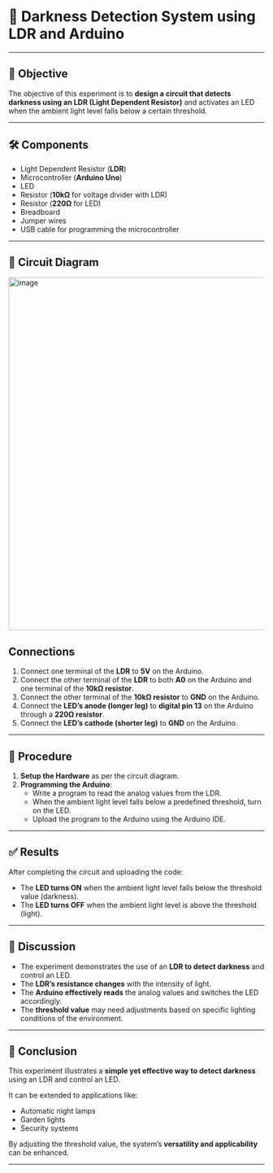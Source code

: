 # 🌙 Darkness Detection System using LDR and Arduino

---

## 🎯 Objective
The objective of this experiment is to **design a circuit that detects darkness using an LDR (Light Dependent Resistor)** and activates an LED when the ambient light level falls below a certain threshold.

---

## 🛠 Components
- Light Dependent Resistor (**LDR**)  
- Microcontroller (**Arduino Uno**)  
- LED  
- Resistor (**10kΩ** for voltage divider with LDR)  
- Resistor (**220Ω** for LED)  
- Breadboard  
- Jumper wires  
- USB cable for programming the microcontroller  

---

## 📐 Circuit Diagram 
<img width="784" height="694" alt="image" src="https://github.com/user-attachments/assets/391e5b4e-38e3-4049-9e57-c511686e12b0" />

## Connections
1. Connect one terminal of the **LDR** to **5V** on the Arduino.  
2. Connect the other terminal of the **LDR** to both **A0** on the Arduino and one terminal of the **10kΩ resistor**.  
3. Connect the other terminal of the **10kΩ resistor** to **GND** on the Arduino.  
4. Connect the **LED’s anode (longer leg)** to **digital pin 13** on the Arduino through a **220Ω resistor**.  
5. Connect the **LED’s cathode (shorter leg)** to **GND** on the Arduino.  

---

## 📝 Procedure
1. **Setup the Hardware** as per the circuit diagram.  
2. **Programming the Arduino**:  
   - Write a program to read the analog values from the LDR.  
   - When the ambient light level falls below a predefined threshold, turn on the LED.  
   - Upload the program to the Arduino using the Arduino IDE.  

---
## ✅ Results
After completing the circuit and uploading the code:

- The **LED turns ON** when the ambient light level falls below the threshold value (darkness).  
- The **LED turns OFF** when the ambient light level is above the threshold (light).  

---

## 💬 Discussion
- The experiment demonstrates the use of an **LDR to detect darkness** and control an LED.  
- The **LDR’s resistance changes** with the intensity of light.  
- The **Arduino effectively reads** the analog values and switches the LED accordingly.  
- The **threshold value** may need adjustments based on specific lighting conditions of the environment.  

---

## 🏁 Conclusion
This experiment illustrates a **simple yet effective way to detect darkness** using an LDR and control an LED.  

It can be extended to applications like:  
- Automatic night lamps  
- Garden lights  
- Security systems  

By adjusting the threshold value, the system’s **versatility and applicability** can be enhanced.  

---

